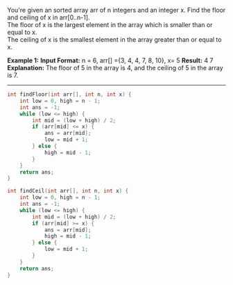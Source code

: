 You're given an sorted array arr of n integers and an integer x. Find the floor and ceiling of x in arr[0..n-1].  
The floor of x is the largest element in the array which is smaller than or equal to x.  
The ceiling of x is the smallest element in the array greater than or equal to x.

**Example 1:**
**Input Format:** n = 6, arr[] ={3, 4, 4, 7, 8, 10}, x= 5
**Result:** 4 7
**Explanation:** The floor of 5 in the array is 4, and the ceiling of 5 in the array is 7.

---
```cpp
int findFloor(int arr[], int n, int x) {
    int low = 0, high = n - 1;
    int ans = -1;
    while (low <= high) {
        int mid = (low + high) / 2;
        if (arr[mid] <= x) {
            ans = arr[mid];
            low = mid + 1;
        } else {
            high = mid - 1;
        }
    }
    return ans;
}
```

```cpp
int findCeil(int arr[], int n, int x) {
    int low = 0, high = n - 1;
    int ans = -1;
    while (low <= high) {
        int mid = (low + high) / 2;
        if (arr[mid] >= x) {
            ans = arr[mid];
            high = mid - 1;
        } else {
            low = mid + 1;
        }
    }
    return ans;
}
```
